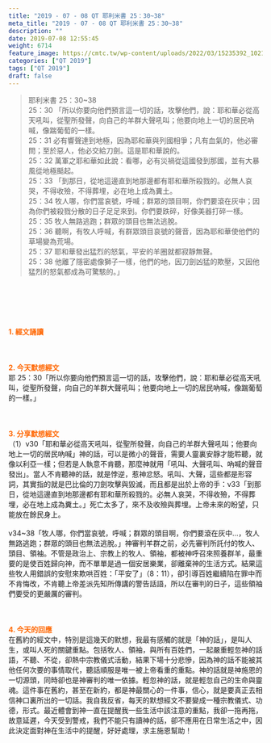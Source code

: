 ```yaml
---
title: "2019 - 07 - 08 QT 耶利米書 25：30~38"
meta_title: "2019 - 07 - 08 QT 耶利米書 25：30~38"
description: ""
date: 2019-07-08 12:55:45
weight: 6714
feature_image: https://cmtc.tw/wp-content/uploads/2022/03/15235392_10211799862337740_180693556567566654_o-1.webp
categories: ["QT 2019"]
tags: ["QT 2019"]
draft: false
---
```


<blockquote>耶利米書 25：30~38<br />
25：30 「所以你要向他們預言這一切的話，攻擊他們，說：耶和華必從高天吼叫，從聖所發聲，向自己的羊群大聲吼叫；他要向地上一切的居民吶喊，像踹葡萄的一樣。<br />
25：31 必有響聲達到地極，因為耶和華與列國相爭；凡有血氣的，他必審問；至於惡人，他必交給刀劍。這是耶和華說的。<br />
25：32 萬軍之耶和華如此說：看哪，必有災禍從這國發到那國，並有大暴風從地極颳起。<br />
25：33 「到那日，從地這邊直到地那邊都有耶和華所殺戮的。必無人哀哭，不得收殮，不得葬埋，必在地上成為糞土。<br />
25：34 牧人哪，你們當哀號，呼喊；群眾的頭目啊，你們要滾在灰中；因為你們被殺戮分散的日子足足來到。你們要跌碎，好像美器打碎一樣。<br />
25：35 牧人無路逃跑；群眾的頭目也無法逃脫。<br />
25：36 聽啊，有牧人呼喊，有群眾頭目哀號的聲音，因為耶和華使他們的草場變為荒場。<br />
25：37 耶和華發出猛烈的怒氣，平安的羊圈就都寂靜無聲。<br />
25：38 他離了隱密處像獅子一樣，他們的地，因刀劍凶猛的欺壓，又因他猛烈的怒氣都成為可驚駭的。」</blockquote><br />
&nbsp;<br />
<br />
&nbsp;<br />
<br />
<span style="color: #ff6600;"><strong>1. </strong><strong>經文誦讀</strong></span><br />
<br />
<span style="color: #ff6600;"><strong> </strong></span><br />
<br />
<span style="color: #ff6600;"><strong>2. 今天默想</strong><strong>經文<br />
</strong></span>耶 25：30「所以你要向他們預言這一切的話，攻擊他們，說：耶和華必從高天吼叫，從聖所發聲，向自己的羊群大聲吼叫；他要向地上一切的居民吶喊，像踹葡萄的一樣。」<br />
<br />
&nbsp;<br />
<br />
<span style="color: #ff6600;"><strong>3. 分享默想經文<br />
</strong></span>（1）v30「耶和華必從高天吼叫，從聖所發聲，向自己的羊群大聲吼叫；他要向地上一切的居民吶喊」神的話，可以是微小的聲音，需要人靈裏安靜才能聆聽，就像以利亞一樣；但若是人執意不肯聽，那麼神就用「吼叫、大聲吼叫、吶喊的聲音發出」。當人不肯聽神的話，就是悖逆，惹神忿怒。吼叫、大聲，這些都是形容詞，其實指的就是巴比倫的刀劍攻擊與毀滅，而且都是出於上帝的手：v33「到那日，從地這邊直到地那邊都有耶和華所殺戮的。必無人哀哭，不得收殮，不得葬埋，必在地上成為糞土。」死亡太多了，來不及收殮與葬埋。上帝未來的盼望，只能放在餘民身上。<br />
<br />
v34~38「牧人哪，你們當哀號，呼喊；群眾的頭目啊，你們要滾在灰中…，牧人無路逃跑；群眾的頭目也無法逃脫。」神審判羊群之前，必先審判所託付的牧人、頭目、領袖。不管是政治上、宗教上的牧人、領袖，都被神呼召來照養群羊，最重要的是使百姓歸向神，而不單單是過一個安居樂業，卻離棄神的生活方式。結果這些牧人用錯誤的安慰來欺哄百姓：「平安了」（8：11），卻引導百姓繼續陷在罪中而不肯悔改，不肯聽上帝差派先知所傳講的警告話語，所以在審判的日子，這些領袖們要受的更嚴厲的審判。<br />
<br />
&nbsp;<br />
<br />
<span style="color: #ff6600;"><strong>4. 今天的回應<br />
</strong></span>在舊約的經文中，特別是這幾天的默想，我最有感觸的就是「神的話」，是叫人生，或叫人死的關鍵重點。包括牧人、領袖，與所有百姓們，一起嚴重輕忽神的話語，不聽、不從，卻熱中宗教儀式活動，結果下場十分悲慘，因為神的話不能被其他任何次要的事情取代，聽話順服是唯一被上帝看重的重點。神的話就是神施恩的一切源頭，同時卻也是神審判的唯一依據。輕忽神的話，就是輕忽自己的生命與靈魂。這件事在舊約，甚至在新約，都是神最關心的一件事，信心，就是要真正去相信神口裏所出的一切話。我自我反省，每天的默想經文不要變成一種宗教儀式、功德，形式。最近體會到神一直在提醒我一些生活中該注意的重點，我卻一拖再拖，故意延遲，今天受到警戒，我們不能只有讀神的話，卻不應用在日常生活之中，因此決定面對神在生活中的提醒，好好處理，求主施恩幫助！<br />
<br />
&nbsp;<br />
<br />
&nbsp;
        